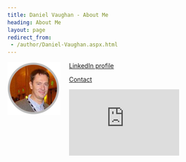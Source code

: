 ```yaml
---
title: Daniel Vaughan - About Me
heading: About Me
layout: page
redirect_from:
 - /author/Daniel-Vaughan.aspx.html
---
```


<img src="/assets/images/DanielVaughanRound.png" width="120px" style="float: left;  margin-right:20px; margin-bottom:10px" />

<a href="https://www.linkedin.com/in/danielvaughan/">LinkedIn profile</a>

[Contact](/Contact/)

<iframe src="https://www.codeproject.com/members/flair/187345" 
        height="150" width="250" scrolling="no" frameborder="no"></iframe>

<br />
<br />
<br />
